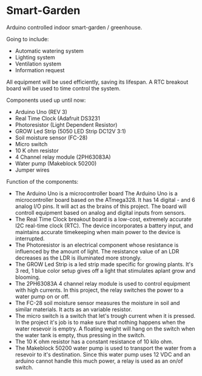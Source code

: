# Smart-Garden
Arduino controlled indoor smart-garden / greenhouse. 


Going to include:
- Automatic watering system
- Lighting system
- Ventilation system
- Information request


All equipment will be used efficiently, saving its lifespan.
A RTC breakout board will be used to time control the system.


Components used up until now:
 - Arduino Uno (REV 3)
 - Real Time Clock (Adafruit DS3231
 - Photoresistor (Light Dependent Resistor)
 - GROW Led Strip (5050 LED Strip DC12V 3:1)
 - Soil moisture sensor (FC-28)
 - Micro switch
 - 10 K ohm resistor
 - 4 Channel relay module (2PH63083A)
 - Water pump (Makeblock 50200)
 - Jumper wires


Function of the components:
 - The Arduino Uno is a microcontroller board The Arduino Uno is a microcontroller board based on the ATmega328.
 It has 14 digital - and 6 analog I/O pins. It will act as the brains of this project. The board will controll equipment based on analog and digital inputs from sensors. 
 - The Real Time Clock breakout board is a low-cost, extremely accurate I2C real-time clock (RTC).
 The device incorporates a battery input, and maintains accurate timekeeping when main power to the device is interrupted.
 - The Photoresistor is an electrical component whose resistance is influenced by the amount of light.
 The resistance value of an LDR decreases as the LDR is illuminated more strongly.
 - The GROW Led Strip is a led strip made specific for growing plants.
 It's 3 red, 1 blue color setup gives off a light that stimulates aplant grow and blooming.
 - The 2PH63083A 4 channel relay module is used to control equipment with high currents. 
 In this project, the relay switches the power to a water pump on or off.
 - The FC-28 soil moisture sensor measures the moisture in soil and similar materials. 
 It acts as an variable resistor.
 - The micro switch is a switch that let's trough current when it is pressed.
 In the project it's job is to make sure that nothing happens when the water resevoir is emptry.
 A floating weight will hang on the switch when the water tank is empty, thus pressing in the switch.
 - The 10 K ohm resistor has a constant resistance of 10 kilo ohm.
 - The Makeblock 50200 water pump is used to transport the water from a resevoir to it's destination.
 Since this water pump uses 12 VDC and an arduino cannot handle this much power, a relay is used as an on/of switch.
